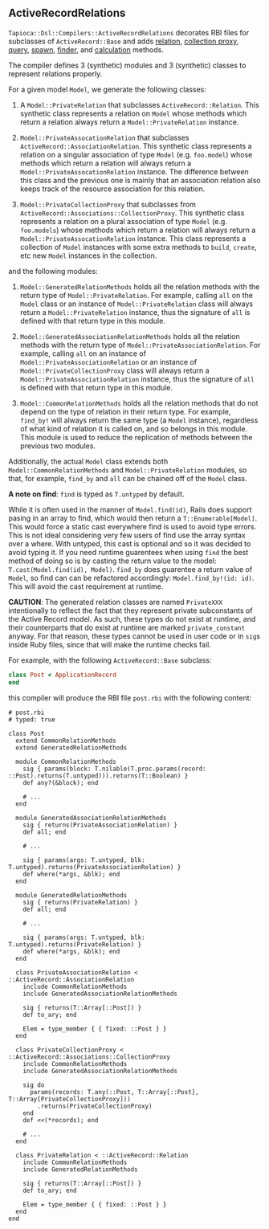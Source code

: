 ## ActiveRecordRelations

`Tapioca::Dsl::Compilers::ActiveRecordRelations` decorates RBI files for subclasses of
`ActiveRecord::Base` and adds
[relation](http://api.rubyonrails.org/classes/ActiveRecord/Relation.html),
[collection proxy](https://api.rubyonrails.org/classes/ActiveRecord/Associations/CollectionProxy.html),
[query](http://api.rubyonrails.org/classes/ActiveRecord/QueryMethods.html),
[spawn](http://api.rubyonrails.org/classes/ActiveRecord/SpawnMethods.html),
[finder](http://api.rubyonrails.org/classes/ActiveRecord/FinderMethods.html), and
[calculation](http://api.rubyonrails.org/classes/ActiveRecord/Calculations.html) methods.

The compiler defines 3 (synthetic) modules and 3 (synthetic) classes to represent relations properly.

For a given model `Model`, we generate the following classes:

1. A `Model::PrivateRelation` that subclasses `ActiveRecord::Relation`. This synthetic class represents
a relation on `Model` whose methods which return a relation always return a `Model::PrivateRelation` instance.

2. `Model::PrivateAssocationRelation` that subclasses `ActiveRecord::AssociationRelation`. This synthetic
class represents a relation on a singular association of type `Model` (e.g. `foo.model`) whose methods which
return a relation will always return a `Model::PrivateAssocationRelation` instance. The difference between this
class and the previous one is mainly that an association relation also keeps track of the resource association
for this relation.

3. `Model::PrivateCollectionProxy` that subclasses from `ActiveRecord::Associations::CollectionProxy`.
This synthetic class represents a relation on a plural association of type `Model` (e.g. `foo.models`)
whose methods which return a relation will always return a `Model::PrivateAssocationRelation` instance.
This class represents a collection of `Model` instances with some extra methods to `build`, `create`,
etc new `Model` instances in the collection.

and the following modules:

1. `Model::GeneratedRelationMethods` holds all the relation methods with the return type of
`Model::PrivateRelation`. For example, calling `all` on the `Model` class or an instance of
`Model::PrivateRelation` class will always return a `Model::PrivateRelation` instance, thus the
signature of `all` is defined with that return type in this module.

2. `Model::GeneratedAssociationRelationMethods` holds all the relation methods with the return type
of `Model::PrivateAssociationRelation`. For example, calling `all` on an instance of
`Model::PrivateAssociationRelation` or an instance of `Model::PrivateCollectionProxy` class will
always return a `Model::PrivateAssociationRelation` instance, thus the signature of `all` is defined
with that return type in this module.

3. `Model::CommonRelationMethods` holds all the relation methods that do not depend on the type of
relation in their return type. For example, `find_by!` will always return the same type (a `Model`
instance), regardless of what kind of relation it is called on, and so belongs in this module.
This module is used to reduce the replication of methods between the previous two modules.

Additionally, the actual `Model` class extends both `Model::CommonRelationMethods` and
`Model::PrivateRelation` modules, so that, for example, `find_by` and `all` can be chained off of the
`Model` class.

**A note on find**: `find` is typed as `T.untyped` by default.

While it is often used in the manner of `Model.find(id)`, Rails does support pasing in an array to find, which
would then return a `T::Enumerable[Model]`. This would force a static cast everywhere find is used to avoid type
errors. This is not ideal considering very few users of find use the array syntax over a where. With untyped,
this cast is optional and so it was decided to avoid typing it. If you need runtime guarentees when using `find`
the best method of doing so is by casting the return value to the model: `T.cast(Model.find(id), Model)`.
`find_by` does guarentee a return value of `Model`, so find can can be refactored accordingly:
`Model.find_by!(id: id)`. This will avoid the cast requirement at runtime.

**CAUTION**: The generated relation classes are named `PrivateXXX` intentionally to reflect the fact
that they represent private subconstants of the Active Record model. As such, these types do not
exist at runtime, and their counterparts that do exist at runtime are marked `private_constant` anyway.
For that reason, these types cannot be used in user code or in `sig`s inside Ruby files, since that will
make the runtime checks fail.

For example, with the following `ActiveRecord::Base` subclass:

~~~rb
class Post < ApplicationRecord
end
~~~

this compiler will produce the RBI file `post.rbi` with the following content:
~~~rbi
# post.rbi
# typed: true

class Post
  extend CommonRelationMethods
  extend GeneratedRelationMethods

  module CommonRelationMethods
    sig { params(block: T.nilable(T.proc.params(record: ::Post).returns(T.untyped))).returns(T::Boolean) }
    def any?(&block); end

    # ...
  end

  module GeneratedAssociationRelationMethods
    sig { returns(PrivateAssociationRelation) }
    def all; end

    # ...

    sig { params(args: T.untyped, blk: T.untyped).returns(PrivateAssociationRelation) }
    def where(*args, &blk); end
  end

  module GeneratedRelationMethods
    sig { returns(PrivateRelation) }
    def all; end

    # ...

    sig { params(args: T.untyped, blk: T.untyped).returns(PrivateRelation) }
    def where(*args, &blk); end
  end

  class PrivateAssociationRelation < ::ActiveRecord::AssociationRelation
    include CommonRelationMethods
    include GeneratedAssociationRelationMethods

    sig { returns(T::Array[::Post]) }
    def to_ary; end

    Elem = type_member { { fixed: ::Post } }
  end

  class PrivateCollectionProxy < ::ActiveRecord::Associations::CollectionProxy
    include CommonRelationMethods
    include GeneratedAssociationRelationMethods

    sig do
      params(records: T.any(::Post, T::Array[::Post], T::Array[PrivateCollectionProxy]))
        .returns(PrivateCollectionProxy)
    end
    def <<(*records); end

    # ...
  end

  class PrivateRelation < ::ActiveRecord::Relation
    include CommonRelationMethods
    include GeneratedRelationMethods

    sig { returns(T::Array[::Post]) }
    def to_ary; end

    Elem = type_member { { fixed: ::Post } }
  end
end
~~~
